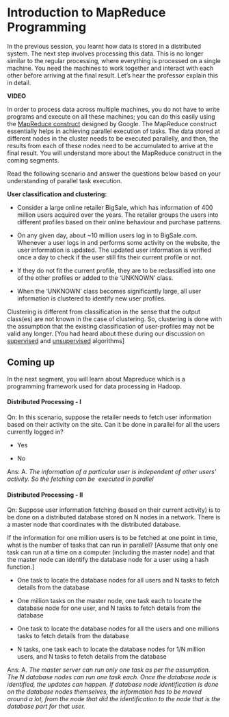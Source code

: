 # Introduction to MapReduce Programming

In the previous session, you learnt how data is stored in a distributed system. The next step involves processing this data. This is no longer similar to the regular processing, where everything is processed on a single machine. You need the machines to work together and interact with each other before arriving at the final result. Let’s hear the professor explain this in detail.

**VIDEO**

In order to process data across multiple machines, you do not have to write programs and execute on all these machines; you can do this easily using the [MapReduce construct](https://static.googleusercontent.com/media/research.google.com/en//archive/mapreduce-osdi04.pdf) designed by Google. The MapReduce construct essentially helps in achieving parallel execution of tasks. The data stored at different nodes in the cluster needs to be executed parallelly, and then, the results from each of these nodes need to be accumulated to arrive at the final result. You will understand more about the MapReduce construct in the coming segments.

Read the following scenario and answer the questions below based on your understanding of parallel task execution.

**User classification and clustering:**

- Consider a large online retailer BigSale, which has information of 400 million users acquired over the years. The retailer groups the users into different profiles based on their online behaviour and purchase patterns.

- On any given day, about ~10 million users log in to BigSale.com. Whenever a user logs in and performs some activity on the website, the user information is updated. The updated user information is verified once a day to check if the user still fits their current profile or not.

- If they do not fit the current profile, they are to be reclassified into one of the other profiles or added to the ‘UNKNOWN’ class.

- When the ‘UNKNOWN’ class becomes significantly large, all user information is clustered to identify new user profiles.

Clustering is different from classification in the sense that the output class(es) are not known in the case of clustering. So, clustering is done with the assumption that the existing classification of user-profiles may not be valid any longer. \[You had heard about these during our discussion on [supervised](https://learn.upgrad.com/v/course/609/session/73516/segment/411858) and [unsupervised](https://learn.upgrad.com/v/course/609/session/73516/segment/411859) algorithms]

## Coming up

In the next segment, you will learn about Mapreduce which is a programming framework used for data processing in Hadoop.

#### Distributed Processing - I

Qn: In this scenario, suppose the retailer needs to fetch user information based on their activity on the site. Can it be done in parallel for all the users currently logged in?

- Yes

- No

Ans: A. *The information of a particular user is independent of other users' activity. So the fetching can be  executed in parallel*

#### Distributed Processing - II

Qn: Suppose user information fetching (based on their current activity) is to be done on a distributed database stored on N nodes in a network. There is a master node that coordinates with the distributed database.

If the information for one million users is to be fetched at one point in time, what is the number of tasks that can run in parallel? \[Assume that only one task can run at a time on a computer (including the master node) and that the master node can identify the database node for a user using a hash function.]

- One task to locate the database nodes for all users and N tasks to fetch details from the database

- One million tasks on the master node, one task each to locate the database node for one user, and N tasks to fetch details from the database

- One task to locate the database nodes for all the users and one millions tasks to fetch details from the database

- N tasks, one task each to locate the database nodes for 1/N million users, and N tasks to fetch details from the database

Ans: A. *The master server can run only one task as per the assumption. The N database nodes can run one task each. Once the database node is identified, the updates can happen. If database node identification is done on the database nodes themselves, the information has to be moved around a lot, from the node that did the identification to the node that is the database part for that user.*
